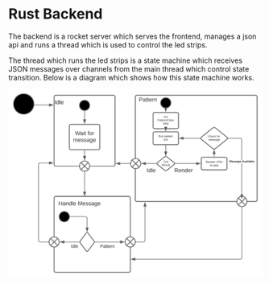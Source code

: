 # Rust Backend
The backend is a rocket server which serves the frontend, manages a json api and runs a thread which is used to control the led strips.

The thread which runs the led strips is a state machine which receives JSON messages over channels from the main thread which control state transition. Below is a diagram which shows how this state machine works.

<img src="https://github.com/davisschenk/rasp_leds/blob/assets/rasp_leds%20state.svg">
